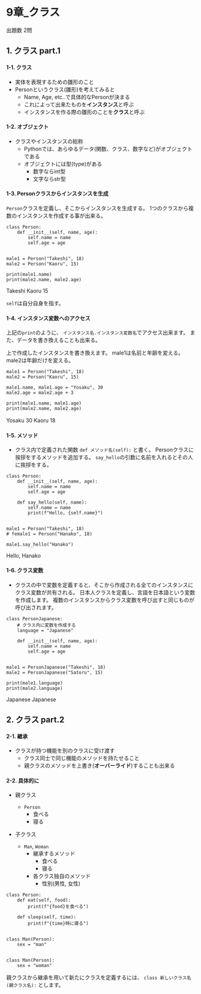 # 9章_クラス
出題数 2問

## 1. クラス part.1
#### 1-1. クラス
- 実体を表現するための雛形のこと
- Personというクラス(雛形)を考えてみると
  - Name, Age, etc..で具体的なPersonが決まる
  - これによって出来たものを**インスタンス**と呼ぶ
  - インスタンスを作る際の雛形のことを**クラス**と呼ぶ

#### 1-2. オブジェクト
- クラスやインスタンスの総称
  - Pythonでは、あらゆるデータ(関数、クラス、数字など)がオブジェクトである
  - オブジェクトには型(type)がある
    - 数字ならint型
    - 文字ならstr型

#### 1-3. Personクラスからインスタンスを生成
`Person`クラスを定義し、そこからインスタンスを生成する。
1つのクラスから複数のインスタンスを作成する事が出来る。

```python: class
class Person:
    def __init__(self, name, age):
        self.name = name
        self.age = age


male1 = Person("Takeshi", 18)
male2 = Person("Kaoru", 15)

print(male1.name)
print(male2.name, male2.age)
```
Takeshi
Kaoru 15

`self`は自分自身を指す。

#### 1-4. インスタンス変数へのアクセス
上記の`print`のように、
`インスタンス名.インスタンス変数名`でアクセス出来ます。
また、データを書き換えることも出来る。

上で作成したインスタンスを書き換えます。
male1は名前と年齢を変える。
male2は年齢だけを変える。

```python: class
male1 = Person("Takeshi", 18)
male2 = Person("Kaoru", 15)

male1.name, male1.age = "Yosaku", 30
male2.age = male2.age + 3

print(male1.name, male1.age)
print(male2.name, male2.age)
```
Yosaku 30
Kaoru 18
　
#### 1-5. メソッド
- クラス内で定義された関数
`def メソッド名(self):` と書く。
Personクラスに挨拶をするメソッドを追加する。
`say_hello`の引数に名前を入れるとその人に挨拶をする。

```python: method
class Person:
    def __init__(self, name, age):
        self.name = name
        self.age = age

    def say_hello(self, name):
        self.name = name
        print(f"Hello, {self.name}")


male1 = Person("Takeshi", 18)
# female1 = Person("Hanako", 18)

male1.say_hello("Hanako")
```
Hello, Hanako

#### 1-6. クラス変数
- クラスの中で変数を定義すると、そこから作成される全てのインスタンスにクラス変数が共有される。
日本人クラスを定義し、言語を日本語という変数を作成します。
複数のインスタンスからクラス変数を呼び出すと同じものが呼び出されます。

```python: class
class PersonJapanese:
    # クラス内に変数を作成する
    language = "Japanese"

    def __init__(self, name, age):
        self.name = name
        self.age = age


male1 = PersonJapanese("Takeshi", 18)
male2 = PersonJapanese("Satoru", 15)

print(male1.language)
print(male2.language)
```
Japanese
Japanese


## 2. クラス part.2
#### 2-1. 継承
- クラスが持つ機能を別のクラスに受け渡す
  - クラス同士で同じ機能のメソッドを持たせること
  - 親クラスのメソッドを上書き(**オーバーライド**)することも出来る

#### 2-2. 具体的に
- 親クラス
  - `Person`
    - 食べる
    - 寝る

- 子クラス
  - `Man`, `Woman`
    - 継承するメソッド
      - 食べる
      - 寝る
    - 各クラス独自のメソッド
      - 性別(男性, 女性)

```python: inheritance
class Person:
    def eat(self, food):
        print(f"{food}を食べる")

    def sleep(self, time):
        print(f"{time}時に寝る")


class Man(Person):
    sex = "man"


class Man(Person):
    sex = "woman"
```
親クラスから継承を用いて新たにクラスを定義するには、
`class 新しいクラス名(親クラス名):` とします。



